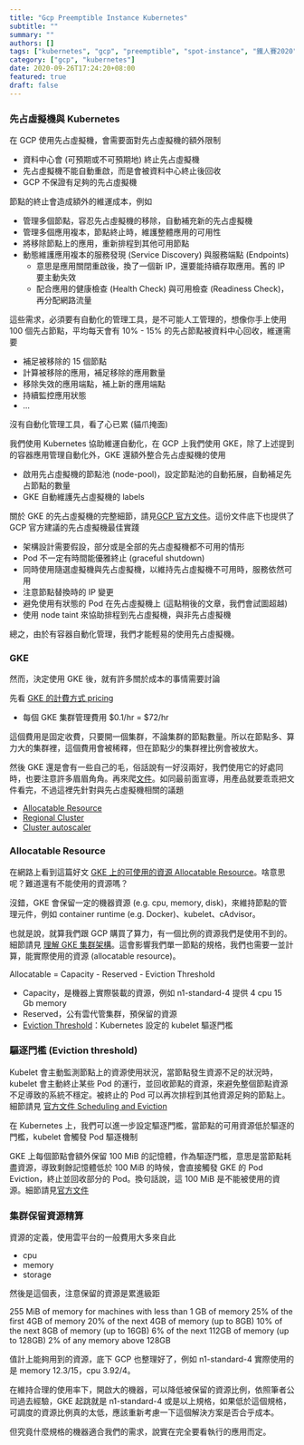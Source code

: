 ```yaml
---
title: "Gcp Preemptible Instance Kubernetes"
subtitle: ""
summary: ""
authors: []
tags: ["kubernetes", "gcp", "preemptible", "spot-instance", "鐵人賽2020"]
category: ["gcp", "kubernetes"]
date: 2020-09-26T17:24:20+08:00
featured: true
draft: false
---
```


### 先占虛擬機與 Kubernetes

在 GCP 使用先占虛擬機，會需要面對先占虛擬機的額外限制

- 資料中心會 (可預期或不可預期地) 終止先占虛擬機
- 先占虛擬機不能自動重啟，而是會被資料中心終止後回收
- GCP 不保證有足夠的先占虛擬機

節點的終止會造成額外的維運成本，例如

- 管理多個節點，容忍先占虛擬機的移除，自動補充新的先占虛擬機
- 管理多個應用複本，節點終止時，維護整體應用的可用性
- 將移除節點上的應用，重新排程到其他可用節點
- 動態維護應用複本的服務發現 (Service Discovery) 與服務端點 (Endpoints)
  - 意思是應用關閉重啟後，換了一個新 IP，還要能持續存取應用。舊的 IP 要主動失效
  - 配合應用的健康檢查 (Health Check) 與可用檢查 (Readiness Check)，再分配網路流量

這些需求，必須要有自動化的管理工具，是不可能人工管理的，想像你手上使用 100 個先占節點，平均每天會有 10% - 15% 的先占節點被資料中心回收，維運需要

- 補足被移除的 15 個節點
- 計算被移除的應用，補足移除的應用數量
- 移除失效的應用端點，補上新的應用端點
- 持續監控應用狀態
- ...

沒有自動化管理工具，看了心已累 (貓爪掩面)

我們使用 Kubernetes 協助維運自動化，在 GCP 上我們使用 GKE，除了上述提到的容器應用管理自動化外，GKE 還額外整合先占虛擬機的使用

- 啟用先占虛擬機的節點池 (node-pool)，設定節點池的自動拓展，自動補足先占節點的數量
- GKE 自動維護先占虛擬機的 labels

關於 GKE 的先占虛擬機的完整細節，請見[GCP 官方文件](https://cloud.google.com/kubernetes-engine/docs/how-to/preemptible-vms)。這份文件底下也提供了 GCP 官方建議的先占虛擬機最佳實踐

- 架構設計需要假設，部分或是全部的先占虛擬機都不可用的情形
- Pod 不一定有時間能優雅終止 (graceful shutdown)
- 同時使用隨選虛擬機與先占虛擬機，以維持先占虛擬機不可用時，服務依然可用
- 注意節點替換時的 IP 變更
- 避免使用有狀態的 Pod 在先占虛擬機上 (這點稍後的文章，我們會試圖超越)
- 使用 node taint 來協助排程到先占虛擬機，與非先占虛擬機

總之，由於有容器自動化管理，我們才能輕易的使用先占虛擬機。

### GKE

然而，決定使用 GKE 後，就有許多關於成本的事情需要討論

先看 [GKE 的計費方式 pricing](https://cloud.google.com/kubernetes-engine/pricing)

- 每個 GKE 集群管理費用 $0.1/hr = $72/hr

這個費用是固定收費，只要開一個集群，不論集群的節點數量。所以在節點多、算力大的集群裡，這個費用會被稀釋，但在節點少的集群裡比例會被放大。

然後 GKE 還是會有一些自己的毛，俗話說有一好沒兩好，我們使用它的好處同時，也要注意許多眉眉角角。再來爬[文件](https://cloud.google.com/kubernetes-engine/docs/concepts/cluster-architecture)。如同最前面宣導，用產品就要乖乖把文件看完，不過這裡先針對與先占虛擬機相關的議題

- [Allocatable Resource](https://cloud.google.com/kubernetes-engine/docs/concepts/cluster-architecture#memory_cpu)
- [Regional Cluster](https://cloud.google.com/kubernetes-engine/docs/concepts/regional-clusters)
- [Cluster autoscaler](https://cloud.google.com/kubernetes-engine/docs/concepts/cluster-autoscaler)

### Allocatable Resource

在網路上看到這篇好文 [GKE 上的可使用的資源 Allocatable Resource](https://learnk8s.io/allocatable-resources)。啥意思呢？難道還有不能使用的資源嗎？

沒錯，GKE 會保留一定的機器資源 (e.g. cpu, memory, disk)，來維持節點的管理元件，例如 container runtime (e.g. Docker)、kubelet、cAdvisor。

也就是說，就算我們跟 GCP 購買了算力，有一個比例的資源我們是使用不到的。細節請見 [理解 GKE 集群架構](https://cloud.google.com/kubernetes-engine/docs/concepts/cluster-architecture#memory_cpu)。這會影響我們單一節點的規格，我們也需要一並計算，能實際使用的資源 (allocatable resource)。

Allocatable = Capacity - Reserved - Eviction Threshold

- Capacity，是機器上實際裝載的資源，例如 n1-standard-4 提供 4 cpu 15 Gb memory
- Reserved，公有雲代管集群，預保留的資源
- [Eviction Threshold](https://kubernetes.io/docs/tasks/administer-cluster/out-of-resource/#eviction-thresholds)：Kubernetes 設定的 kubelet 驅逐門檻

### 驅逐門檻 (Eviction threshold)

Kubelet 會主動監測節點上的資源使用狀況，當節點發生資源不足的狀況時，kubelet 會主動終止某些 Pod 的運行，並回收節點的資源，來避免整個節點資源不足導致的系統不穩定。被終止的 Pod 可以再次排程到其他資源足夠的節點上。細節請見 [官方文件 Scheduling and Eviction](https://kubernetes.io/docs/concepts/scheduling-eviction/eviction-policy/)

在 Kubernetes 上，我們可以進一步設定驅逐門檻，當節點的可用資源低於驅逐的門檻，kubelet 會觸發 Pod 驅逐機制

GKE 上每個節點會額外保留 100 MiB 的記憶體，作為驅逐門檻，意思是當節點耗盡資源，導致剩餘記憶體低於 100 MiB 的時候，會直接觸發 GKE 的 Pod Eviction，終止並回收部分的 Pod。換句話說，這 100 MiB 是不能被使用的資源。細節請見[官方文件](https://cloud.google.com/kubernetes-engine/docs/concepts/cluster-architecture#eviction_threshold)

### 集群保留資源精算

資源的定義，使用雲平台的一般費用大多來自此

- cpu
- memory
- storage

然後是這個表，注意保留的資源是累進級距

255 MiB of memory for machines with less than 1 GB of memory
25% of the first 4GB of memory
20% of the next 4GB of memory (up to 8GB)
10% of the next 8GB of memory (up to 16GB)
6% of the next 112GB of memory (up to 128GB)
2% of any memory above 128GB

值計上能夠用到的資源，底下 GCP 也整理好了，例如 n1-standard-4 實際使用的是 memory 12.3/15，cpu 3.92/4。

在維持合理的使用率下，開啟大的機器，可以降低被保留的資源比例，依照筆者公司過去經驗，GKE 起跳就是 n1-standard-4 或是以上規格，如果低於這個規格，可調度的資源比例真的太低，應該重新考慮一下這個解決方案是否合乎成本。

但究竟什麼規格的機器適合我們的需求，說實在完全要看執行的應用而定。
